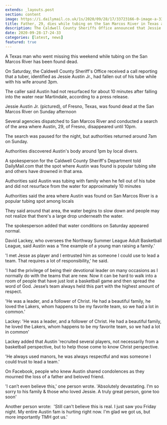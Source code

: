 ```yaml
---
extends: _layouts.post
section: content
image: https://i.dailymail.co.uk/1s/2020/09/28/17/33723166-0-image-a-33_1601309809264.jpg 
title: Father, 29, dies while tubing on the San Marcos River in Texas after falling out of his water float 
description: The Caldwell County Sheriffs Office announced that Jessie Austin Jr, 29, was found dead in the San Marco River near Martindale, Texas, after falling off his tube on Saturday 
date: 2020-09-28-17-24-33 
categories: [latest, news] 
featured: true 
--- 
```

A Texas man who went missing this weekend while tubing on the San Marcos River has been found dead.  

On Saturday, the Caldwell County Sheriff's Office received a call reporting that a tuber, identified as Jessie Austin Jr., had fallen out of his tube while with his wife around 3pm.

The caller said Austin had not resurfaced for about 10 minutes after falling into the water near Martindale, according to a press release. 

Jessie Austin Jr. (pictured), of Fresno, Texas, was found dead at the San Marcos River on Sunday afternoon 

Several agencies dispatched to San Marcos River and conducted a search of the area where Austin, 29, of Fresno, disappeared until 10pm. 

The search was paused for the night, but authorities returned around 7am on Sunday. 

Authorities discovered Austin's body around 1pm by local divers.

A spokesperson for the Caldwell County Sheriff's Department told DailyMail.com that the spot where Austin was found is popular tubing site and others have drowned in that area.

Authorities said Austin was tubing with family when he fell out of his tube and did not resurface from the water for approximately 10 minutes

Authorities said the area where Austin was found on San Marcos River is a popular tubing spot among locals 

They said around that area, the water begins to slow down and people may not realize that there's a large drop underneath the water. 

The spokesperson added that water conditions on Saturday appeared normal. 

David Lackey, who oversees the Northway Summer League Adult Basketball League, said Austin was a 'fine example of a young man raising a family.'

'I met Jesse as player and I entrusted him as someone I could use to lead a team. That requires a lot of responsibility,' he said.

'I had the privilege of being their devotional leader on many occasions as I normally do with the teams that are new. Now it can be hard to walk into a room of people that have just lost a basketball game and then spread the word of God. Jesse’s team always held this part with the highest amount of respect. 

'He was a leader, and a follower of Christ. He had a beautiful family, he loved the Lakers, whom happens to be my favorite team, so we had a lot in common.'

Lackey: 'He was a leader, and a follower of Christ. He had a beautiful family, he loved the Lakers, whom happens to be my favorite team, so we had a lot in common'

Lackey added that Austin 'recruited several players, not necessarily from a basketball perspective, but to help those come to know Christ perspective. 

'He always used manors, he was always respectful and was someone I could trust to lead a team.'

On Facebook, people who knew Austin shared condolences as they mourned the loss of a father and beloved friend.

'I can’t even believe this,' one person wrote. 'Absolutely devastating. I’m so sorry to his family & those who loved Jessie. A truly great person, gone too soon'

Another person wrote:  'Still can't believe this is real. I just saw you Friday night. My entire Austin fam is hurting right now. I'm glad we got us, but more importantly TMH got us.' 

